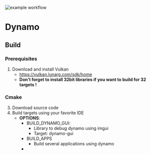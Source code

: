 ![example workflow](https://github.com/TBlauwe/Dynamo/actions/workflows/Build.yml/badge.svg)

# Dynamo

## Build

### Prerequisites
1. Download and install Vulkan 
   * https://vulkan.lunarg.com/sdk/home
   * __Don't forget to install 32bit libraries if you want to build for 32 targets !__

### Cmake
3. Download source code
4. Build targets using your favorite IDE
   * __OPTIONS__:
     * BUILD_DYNAMO_GUI: 
       * Library to debug dynamo using imgui
       * Target: dynamo-gui
     * BUILD_APPS
       * Build several applications using dynamo
     * 